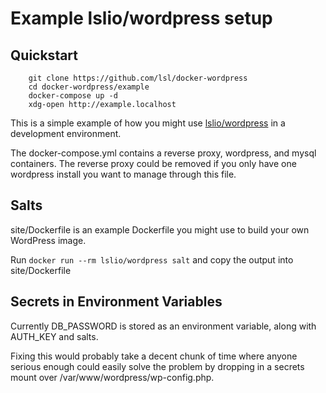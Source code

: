 # Example lslio/wordpress setup

## Quickstart

```
    git clone https://github.com/lsl/docker-wordpress
    cd docker-wordpress/example
    docker-compose up -d
    xdg-open http://example.localhost
```

This is a simple example of how you might use [lslio/wordpress](https://hub.docker.com/r/lslio/wordpress/) in a development environment.

The docker-compose.yml contains a reverse proxy, wordpress, and mysql containers. The reverse proxy could be removed if you only have one wordpress install you want to manage through this file.

## Salts

site/Dockerfile is an example Dockerfile you might use to build your own WordPress image.

Run `docker run --rm lslio/wordpress salt` and copy the output into site/Dockerfile


## Secrets in Environment Variables

Currently DB_PASSWORD is stored as an environment variable, along with AUTH_KEY and salts.

Fixing this would probably take a decent chunk of time where anyone serious enough could easily solve the problem by dropping in a secrets mount over /var/www/wordpress/wp-config.php.